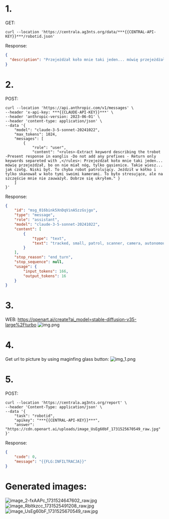 # 1.
GET:
```curl
curl --location 'https://centrala.ag3nts.org/data/***{{CENTRAL-API-KEY}}***/robotid.json'
```
Response:
```json
{
  "description": "Przejeżdżał koło mnie taki jeden... mówię przejeżdżał, bo on nie miał nóg, tylko gąsienice. Takie wiesz... jak czołg. Niski był. To chyba robot patrolujący. Jeździł w kółko i tylko skanował w koło tymi swoimi kamerami. To było stresujące, ale na szczęście mnie nie zauważył. Dobrze się ukryłem."
}
```

# 2.
POST:
```curl
curl --location 'https://api.anthropic.com/v1/messages' \
--header 'x-api-key: ***{{CLAUDE-API-KEY}}***' \
--header 'anthropic-version: 2023-06-01' \
--header 'content-type: application/json' \
--data '{
    "model": "claude-3-5-sonnet-20241022",
    "max_tokens": 1024,
    "messages": [
        {
            "role": "user", 
            "content": "<rules>-Extract keyword describing the trobot -Present response in eanglis -Do not add any prefixes - Return only keywords separeted with ,</rules>: Przejeżdżał koło mnie taki jeden... mówię przejeżdżał, bo on nie miał nóg, tylko gąsienice. Takie wiesz... jak czołg. Niski był. To chyba robot patrolujący. Jeździł w kółko i tylko skanował w koło tymi swoimi kamerami. To było stresujące, ale na szczęście mnie nie zauważył. Dobrze się ukryłem." }
    ]
}'
```
Response:
```json
{
    "id": "msg_016bink5XnDqVinA5zzGsjgo",
    "type": "message",
    "role": "assistant",
    "model": "claude-3-5-sonnet-20241022",
    "content": [
        {
            "type": "text",
            "text": "tracked, small, patrol, scanner, camera, autonomous, mobile"
        }
    ],
    "stop_reason": "end_turn",
    "stop_sequence": null,
    "usage": {
        "input_tokens": 166,
        "output_tokens": 16
    }
}
```

# 3.
WEB:
https://openart.ai/create?ai_model=stable-diffusion-v35-large%2Fturbo
![img.png](img.png)

# 4.
Get url to picture by using maginfing glass button:
![img_1.png](img_1.png)

# 5.
POST:
```curl
curl --location 'https://centrala.ag3nts.org/report' \
--header 'Content-Type: application/json' \
--data '{
    "task": "robotid",
    "apikey": "***{{CENTRAL-API-KEY}}***",
    "answer": "https://cdn.openart.ai/uploads/image_UsEg60bF_1731525670549_raw.jpg"
}'
```

Response:
```json
{
    "code": 0,
    "message": "{{FLG:INFILTRACJA}}"
}
```

# Generated images:
![image_2-fxAAPc_1731524647602_raw.jpg](image_2-fxAAPc_1731524647602_raw.jpg)
![image_Rbltkzcc_1731525491208_raw.jpg](image_Rbltkzcc_1731525491208_raw.jpg)
![image_UsEg60bF_1731525670549_raw.jpg](image_UsEg60bF_1731525670549_raw.jpg)